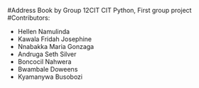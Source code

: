#Address Book by Group 12CIT
CIT Python, First  group project
#Contributors: 
- Hellen Namulinda
- Kawala Fridah Josephine
- Nnabakka Maria Gonzaga
- Andruga Seth Silver
- Boncocil Nahwera
- Bwambale Doweens
- Kyamanywa Busobozi

